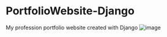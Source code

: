 # PortfolioWebsite-Django
My profession portfolio website created with Django
![image](https://user-images.githubusercontent.com/60321342/97261752-83eba280-1845-11eb-8586-f6c8ccc8205f.png)
